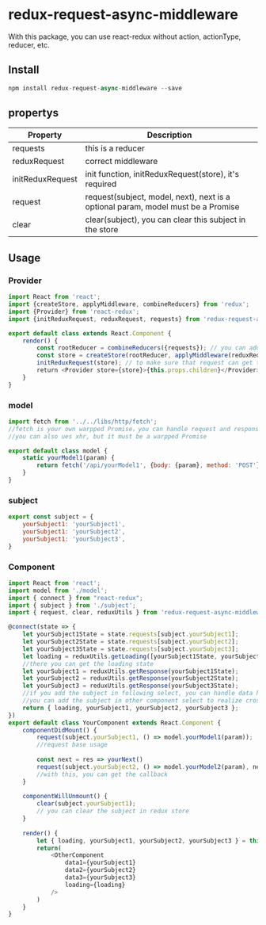 # redux-request-async-middleware
With this package, you can use react-redux without action, actionType, reducer, etc.

## Install
```javascript
npm install redux-request-async-middleware --save
```
## propertys
| Property | Description |
| -------- | ----------- |
| requests | this is a reducer |
| reduxRequest | correct middleware |
| initReduxRequest | init function, initReduxRequest(store), it's required |
| request | request(subject, model, next), next is a optional param, model must be a Promise |
| clear | clear(subject), you can clear this subject in the store |
## Usage
### Provider
```javascript
import React from 'react';
import {createStore, applyMiddleware, combineReducers} from 'redux';
import {Provider} from 'react-redux';
import {initReduxRequest, reduxRequest, requests} from 'redux-request-async-middleware';

export default class extends React.Component {
    render() {
        const rootReducer = combineReducers({requests}); // you can add other reducers
        const store = createStore(rootReducer, applyMiddleware(reduxRequest));
        initReduxRequest(store); // to make sure that request can get the store.dispatch function, so it is important 
        return <Provider store={store}>{this.props.children}</Provider>
    }
}
```
### model
```javascript
import fetch from '../../libs/http/fetch';
//fetch is your own warpped Promise，you can handle request and response inside
//you can also ues xhr, but it must be a warpped Promise

export default class model {
    static yourModel1(param) {
        return fetch('/api/yourModel1', {body: {param}, method: 'POST'});
    }
}
```
### subject
```javascript
export const subject = {
    yourSubject1: 'yourSubject1',
    yourSubject1: 'yourSubject2',
    yourSubject1: 'yourSubject3',
}
```
### Component
```javascript
import React from 'react';
import model from './model';
import { connect } from "react-redux";
import { subject } from './subject';
import { request, clear, reduxUtils } from 'redux-request-async-middleware';

@connect(state => {
    let yourSubject1State = state.requests[subject.yourSubject1];
    let yourSubject2State = state.requests[subject.yourSubject2];
    let yourSubject3State = state.requests[subject.yourSubject3];
    let loading = reduxUtils.getLoading([yourSubject1State, yourSubject2State, yourSubject3State]);
    //there you can get the loading state
    let yourSubject1 = reduxUtils.getResponse(yourSubject1State);
    let yourSubject2 = reduxUtils.getResponse(yourSubject2State);
    let yourSubject3 = reduxUtils.getResponse(yourSubject3State);
    //if you add the subject in following select, you can handle data here
    //you can add the subject in other component select to realize cross-page operation
    return { loading, yourSubject1, yourSubject2, yourSubject3 };
})
export default class YourComponent extends React.Component {
    componentDidMount() {
        request(subject.yourSubject1, () => model.yourModel1(param));
        //request base usage
        
        const next = res => yourNext()
        request(subject.yourSubject2, () => model.yourModel2(param), next);
        //with this, you can get the callback
    }
    
    componentWillUnmount() {
        clear(subject.yourSubject1);
        // you can clear the subject in redux store
    }
    
    render() {
        let { loading, yourSubject1, yourSubject2, yourSubject3 } = this.props;
        return(
            <OtherComponent 
                data1={yourSubject1} 
                data2={yourSubject2} 
                data3={yourSubject3} 
                loading={loading} 
            />
        )
    }
}
```
